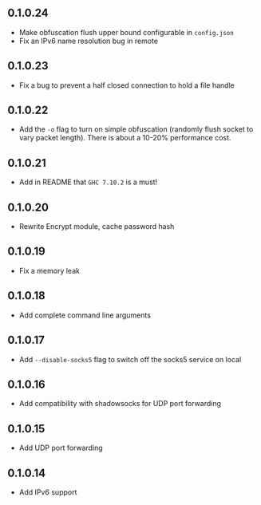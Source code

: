 0.1.0.24
--------
* Make obfuscation flush upper bound configurable in `config.json`
* Fix an IPv6 name resolution bug in remote

0.1.0.23
---------
* Fix a bug to prevent a half closed connection to hold a file handle

0.1.0.22
--------
* Add the `-o` flag to turn on simple obfuscation (randomly flush socket to vary
  packet length). There is about a 10-20% performance cost.

0.1.0.21
--------
* Add in README that `GHC 7.10.2` is a must!

0.1.0.20
--------
* Rewrite Encrypt module, cache password hash

0.1.0.19
--------
* Fix a memory leak

0.1.0.18
--------
* Add complete command line arguments

0.1.0.17
--------
* Add `--disable-socks5` flag to switch off the socks5 service on local

0.1.0.16
--------
* Add compatibility with shadowsocks for UDP port forwarding

0.1.0.15
--------
* Add UDP port forwarding

0.1.0.14
--------
* Add IPv6 support
